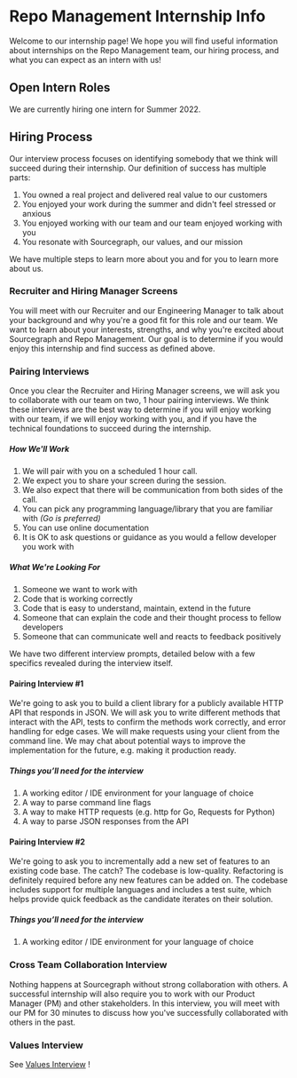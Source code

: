 # Repo Management Internship Info

Welcome to our internship page! We hope you will find useful information about internships on the Repo Management team, our hiring process, and what you can expect as an intern with us!

## Open Intern Roles

We are currently hiring one intern for Summer 2022.

## Hiring Process

Our interview process focuses on identifying somebody that we think will succeed during their internship. Our definition of success has multiple parts:

1.  You owned a real project and delivered real value to our customers
2.  You enjoyed your work during the summer and didn't feel stressed or anxious
3.  You enjoyed working with our team and our team enjoyed working with you
4.  You resonate with Sourcegraph, our values, and our mission

We have multiple steps to learn more about you and for you to learn more about us.

### Recruiter and Hiring Manager Screens

You will meet with our Recruiter and our Engineering Manager to talk about your background and why you're a good fit for this role and our team. We want to learn about your interests, strengths, and why you're excited about Sourcegraph and Repo Management. Our goal is to determine if you would enjoy this internship and find success as defined above.

### Pairing Interviews

Once you clear the Recruiter and Hiring Manager screens, we will ask you to collaborate with our team on two, 1 hour pairing interviews. We think these interviews are the best way to determine if you will enjoy working with our team, if we will enjoy working with you, and if you have the technical foundations to succeed during the internship.

##### How We'll Work

1. We will pair with you on a scheduled 1 hour call.
2. We expect you to share your screen during the session.
3. We also expect that there will be communication from both sides of the call.
4. You can pick any programming language/library that you are familiar with _(Go is preferred)_
5. You can use online documentation
6. It is OK to ask questions or guidance as you would a fellow developer you work with

##### What We're Looking For

1. Someone we want to work with
2. Code that is working correctly
3. Code that is easy to understand, maintain, extend in the future
4. Someone that can explain the code and their thought process to fellow developers
5. Someone that can communicate well and reacts to feedback positively

We have two different interview prompts, detailed below with a few specifics revealed during the interview itself.

#### Pairing Interview #1

We're going to ask you to build a client library for a publicly available HTTP API that responds in JSON. We will ask you to write different methods that interact with the API, tests to confirm the methods work correctly, and error handling for edge cases. We will make requests using your client from the command line. We may chat about potential ways to improve the implementation for the future, e.g. making it production ready.

##### Things you’ll need for the interview

1.  A working editor / IDE environment for your language of choice
2.  A way to parse command line flags
3.  A way to make HTTP requests (e.g. http for Go, Requests for Python)
4.  A way to parse JSON responses from the API

#### Pairing Interview #2

We're going to ask you to incrementally add a new set of features to an existing code base. The catch? The codebase is low-quality. Refactoring is definitely required before any new features can be added on. The codebase includes support for multiple languages and includes a test suite, which helps provide quick feedback as the candidate iterates on their solution.

##### Things you’ll need for the interview

1.  A working editor / IDE environment for your language of choice

### Cross Team Collaboration Interview

Nothing happens at Sourcegraph without strong collaboration with others. A successful internship will also require you to work with our Product Manager (PM) and other stakeholders. In this interview, you will meet with our PM for 30 minutes to discuss how you've successfully collaborated with others in the past.

### Values Interview

See [Values Interview](../../../../talent/process/evaluating_values.md) !
